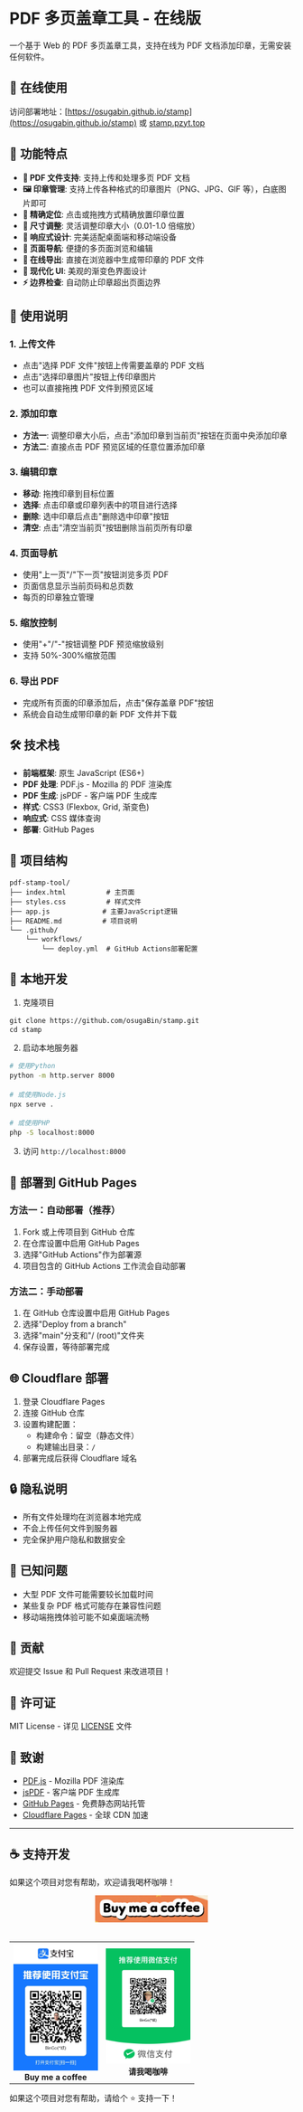 # PDF 多页盖章工具 - 在线版

一个基于 Web 的 PDF 多页盖章工具，支持在线为 PDF 文档添加印章，无需安装任何软件。

## 🚀 在线使用

访问部署地址：[https://osugabin.github.io/stamp](https://osugabin.github.io/stamp) 或 [stamp.pzyt.top](https://stamp.pzyt.top)

## 🌟 功能特点

- **📄 PDF 文件支持**: 支持上传和处理多页 PDF 文档
- **🖼️ 印章管理**: 支持上传各种格式的印章图片（PNG、JPG、GIF 等），白底图片即可
- **🎯 精确定位**: 点击或拖拽方式精确放置印章位置
- **📏 尺寸调整**: 灵活调整印章大小（0.01-1.0 倍缩放）
- **📱 响应式设计**: 完美适配桌面端和移动端设备
- **🔄 页面导航**: 便捷的多页面浏览和编辑
- **💾 在线导出**: 直接在浏览器中生成带印章的 PDF 文件
- **🎨 现代化 UI**: 美观的渐变色界面设计
- **⚡ 边界检查**: 自动防止印章超出页面边界

## 📖 使用说明

### 1. 上传文件

- 点击"选择 PDF 文件"按钮上传需要盖章的 PDF 文档
- 点击"选择印章图片"按钮上传印章图片
- 也可以直接拖拽 PDF 文件到预览区域

### 2. 添加印章

- **方法一**: 调整印章大小后，点击"添加印章到当前页"按钮在页面中央添加印章
- **方法二**: 直接点击 PDF 预览区域的任意位置添加印章

### 3. 编辑印章

- **移动**: 拖拽印章到目标位置
- **选择**: 点击印章或印章列表中的项目进行选择
- **删除**: 选中印章后点击"删除选中印章"按钮
- **清空**: 点击"清空当前页"按钮删除当前页所有印章

### 4. 页面导航

- 使用"上一页"/"下一页"按钮浏览多页 PDF
- 页面信息显示当前页码和总页数
- 每页的印章独立管理

### 5. 缩放控制

- 使用"+"/"-"按钮调整 PDF 预览缩放级别
- 支持 50%-300%缩放范围

### 6. 导出 PDF

- 完成所有页面的印章添加后，点击"保存盖章 PDF"按钮
- 系统会自动生成带印章的新 PDF 文件并下载

## 🛠️ 技术栈

- **前端框架**: 原生 JavaScript (ES6+)
- **PDF 处理**: PDF.js - Mozilla 的 PDF 渲染库
- **PDF 生成**: jsPDF - 客户端 PDF 生成库
- **样式**: CSS3 (Flexbox, Grid, 渐变色)
- **响应式**: CSS 媒体查询
- **部署**: GitHub Pages

## 📁 项目结构

```
pdf-stamp-tool/
├── index.html          # 主页面
├── styles.css          # 样式文件
├── app.js             # 主要JavaScript逻辑
├── README.md          # 项目说明
└── .github/
    └── workflows/
        └── deploy.yml  # GitHub Actions部署配置
```

## 🔧 本地开发

1. 克隆项目

```
git clone https://github.com/osugaBin/stamp.git
cd stamp
```

2. 启动本地服务器

```bash
# 使用Python
python -m http.server 8000

# 或使用Node.js
npx serve .

# 或使用PHP
php -S localhost:8000
```

3. 访问 `http://localhost:8000`

## 🚀 部署到 GitHub Pages

### 方法一：自动部署（推荐）

1. Fork 或上传项目到 GitHub 仓库
2. 在仓库设置中启用 GitHub Pages
3. 选择"GitHub Actions"作为部署源
4. 项目包含的 GitHub Actions 工作流会自动部署

### 方法二：手动部署

1. 在 GitHub 仓库设置中启用 GitHub Pages
2. 选择"Deploy from a branch"
3. 选择"main"分支和"/ (root)"文件夹
4. 保存设置，等待部署完成

## 🌐 Cloudflare 部署

1. 登录 Cloudflare Pages
2. 连接 GitHub 仓库
3. 设置构建配置：
   - 构建命令：留空（静态文件）
   - 构建输出目录：`/`
4. 部署完成后获得 Cloudflare 域名

## 🔒 隐私说明

- 所有文件处理均在浏览器本地完成
- 不会上传任何文件到服务器
- 完全保护用户隐私和数据安全

## 🐛 已知问题

- 大型 PDF 文件可能需要较长加载时间
- 某些复杂 PDF 格式可能存在兼容性问题
- 移动端拖拽体验可能不如桌面端流畅

## 🤝 贡献

欢迎提交 Issue 和 Pull Request 来改进项目！

## 📄 许可证

MIT License - 详见 [LICENSE](LICENSE) 文件

## 🙏 致谢

- [PDF.js](https://mozilla.github.io/pdf.js/) - Mozilla PDF 渲染库
- [jsPDF](https://github.com/parallax/jsPDF) - 客户端 PDF 生成库
- [GitHub Pages](https://pages.github.com/) - 免费静态网站托管
- [Cloudflare Pages](https://pages.cloudflare.com/) - 全球 CDN 加速

---

## ☕ 支持开发

如果这个项目对您有帮助，欢迎请我喝杯咖啡！

<div align="center">
  <img src="buycof.png" alt="Buy me a coffee" width="200"/>
  <br/><br/>
  
  <table>
    <tr>
      <td align="center">
        <img src="Ali$.jpg" alt="支付宝收款码" width="150"/>
        <br/>
        <b>Buy me a coffee</b>
      </td>
      <td align="center">
        <img src="Wx$.jpg" alt="微信收款码" width="150"/>
        <br/>
        <b>请我喝咖啡</b>
      </td>
    </tr>
  </table>
</div>

如果这个项目对您有帮助，请给个 ⭐️ 支持一下！
